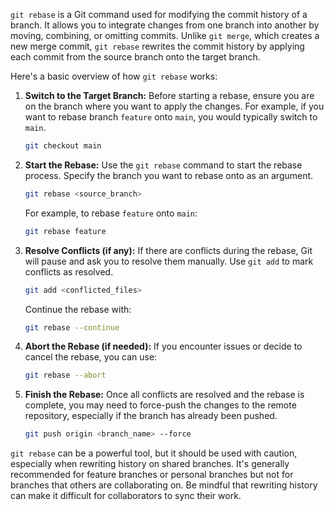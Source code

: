 `git rebase` is a Git command used for modifying the commit history of a branch. It allows you to integrate changes from one branch into another by moving, combining, or omitting commits. Unlike `git merge`, which creates a new merge commit, `git rebase` rewrites the commit history by applying each commit from the source branch onto the target branch.

Here's a basic overview of how `git rebase` works:

1. **Switch to the Target Branch:**
   Before starting a rebase, ensure you are on the branch where you want to apply the changes. For example, if you want to rebase branch `feature` onto `main`, you would typically switch to `main`.

   ```bash
   git checkout main
   ```

2. **Start the Rebase:**
   Use the `git rebase` command to start the rebase process. Specify the branch you want to rebase onto as an argument.

   ```bash
   git rebase <source_branch>
   ```

   For example, to rebase `feature` onto `main`:

   ```bash
   git rebase feature
   ```

3. **Resolve Conflicts (if any):**
   If there are conflicts during the rebase, Git will pause and ask you to resolve them manually. Use `git add` to mark conflicts as resolved.

   ```bash
   git add <conflicted_files>
   ```

   Continue the rebase with:

   ```bash
   git rebase --continue
   ```

4. **Abort the Rebase (if needed):**
   If you encounter issues or decide to cancel the rebase, you can use:

   ```bash
   git rebase --abort
   ```

5. **Finish the Rebase:**
   Once all conflicts are resolved and the rebase is complete, you may need to force-push the changes to the remote repository, especially if the branch has already been pushed.

   ```bash
   git push origin <branch_name> --force
   ```

`git rebase` can be a powerful tool, but it should be used with caution, especially when rewriting history on shared branches. It's generally recommended for feature branches or personal branches but not for branches that others are collaborating on. Be mindful that rewriting history can make it difficult for collaborators to sync their work.